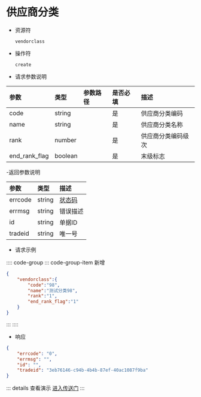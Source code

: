# 供应商分类

- 资源符

  `vendorclass`
  
- 操作符

  `create`

- 请求参数说明

|参数|类型|参数路径|是否必填|描述|
|:-|:-|:-|:-|:-|
|code|string||是|供应商分类编码|
|name|string||是|供应商分类名称|
|rank|number||是|供应商分类编码级次|
|end_rank_flag|boolean||是|末级标志|

-返回参数说明

|参数|类型|描述|
|:-|:-|:-|
|errcode|string|[状态码](./../error.md)|
|errmsg|string|错误描述|
|id|string|单据ID|
|tradeid|string|唯一号|

- 请求示例

:::: code-group
::: code-group-item 新增

```json
{
    "vendorclass":{
        "code":"98",
        "name":"测试分类98",
        "rank":"1",
        "end_rank_flag":"1"
    }
}
```

:::
::::

- 响应

```json
{
    "errcode": "0",
    "errmsg": "",
    "id": "",
    "tradeid": "3eb76146-c94b-4b4b-87ef-40ac1087f9ba"
}
```

::: details 查看演示
[进入传送门](/images/yonyou/gif/vendorclass.gif)
:::
